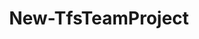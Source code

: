 ﻿---
title: New-TfsTeamProject
breadcrumbs: [ "TeamProject" ]
parent: "TeamProject"
description: "Creates a new team project."
remarks: 
parameterSets: 
  "_All_": [ Collection, Description, Passthru, ProcessTemplate, Project, SourceControl ] 
  "__AllParameterSets":  
    Project: 
      type: "object"  
      position: "0"  
      required: true  
    Collection: 
      type: "object"  
    Description: 
      type: "string"  
    Passthru: 
      type: "SwitchParameter"  
    ProcessTemplate: 
      type: "object"  
    SourceControl: 
      type: "string" 
parameters: 
  - name: "Project" 
    description: "Specifies the name of the new team project." 
    required: true 
    globbing: false 
    position: 0 
    type: "object" 
  - name: "Description" 
    description: "Specifies a description for the new team project." 
    globbing: false 
    type: "string" 
  - name: "SourceControl" 
    description: "Specifies the source control type to be provisioned initially with the team project. Supported types are \"Git\" and \"Tfvc\"." 
    globbing: false 
    type: "string" 
  - name: "ProcessTemplate" 
    description: "Specifies the process template on which the new team project is based. Supported values are the process name or an instance of the Microsoft.TeamFoundation.Core.WebApi.Process class." 
    globbing: false 
    type: "object" 
  - name: "Collection" 
    description: "Specifies the URL to the Team Project Collection or Azure DevOps Organization to connect to, a TfsTeamProjectCollection object (Windows PowerShell only), or a VssConnection object. You can also connect to an Azure DevOps Services organizations by simply providing its name instead of the full URL. For more details, see the Get-TfsTeamProjectCollection cmdlet. When omitted, it defaults to the connection set by Connect-TfsTeamProjectCollection (if any)." 
    globbing: false 
    type: "object" 
  - name: "Passthru" 
    description: "Returns the results of the command. By default, this cmdlet does not generate any output." 
    globbing: false 
    type: "SwitchParameter" 
    defaultValue: "False"
inputs: 
outputs: 
  - type: "Microsoft.TeamFoundation.Core.WebApi.TeamProject" 
    description: 
notes: 
relatedLinks: 
  - text: "Online Version:" 
    uri: "https://tfscmdlets.dev/Cmdlets/TeamProject/New-TfsTeamProject"
aliases: 
examples: 
---
